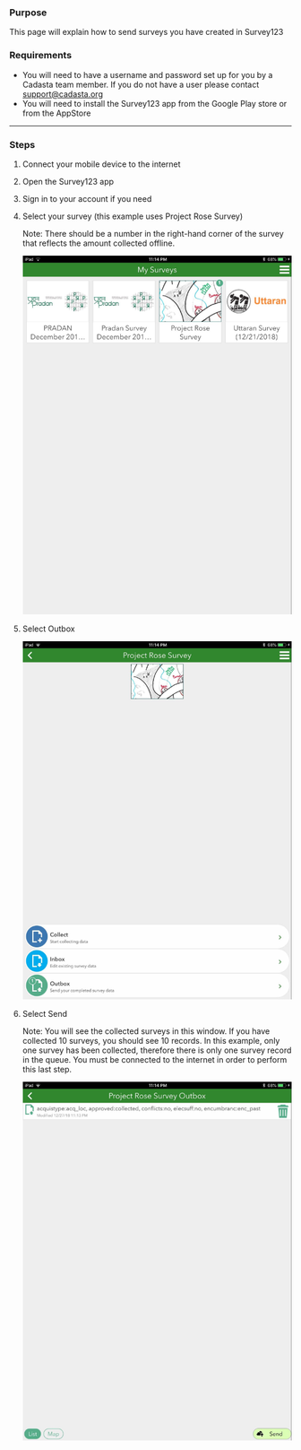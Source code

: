 ### Purpose

This page will explain how to send surveys you have created in Survey123

### Requirements

* You will need to have a username and password set up for you by a Cadasta team member. If you do not have a user please contact support@cadasta.org
* You will need to install the Survey123 app from the Google Play store or from the AppStore

-----

### Steps


1. Connect your mobile device to the internet

1. Open the Survey123 app

2. Sign in to your account if you need

3. Select your survey (this example uses Project Rose Survey)

    Note: There should be a number in the right-hand corner of the survey that reflects the amount collected offline.

    ![](imgs/image2.jpg)

1. Select Outbox

    ![](imgs/image3.jpg)

2. Select Send

    Note: You will see the collected surveys in this window. If you have collected 10 surveys, you should see 10 records. In this example, only one survey has been collected, therefore there is only one survey record in the queue. You must be connected to the internet in order to perform this last step.

    ![](imgs/image1.jpg)
